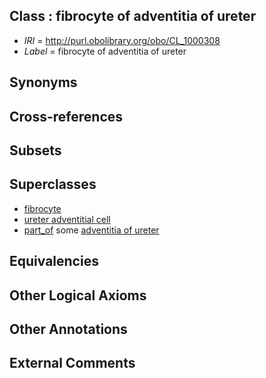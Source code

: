 
## Class : fibrocyte of adventitia of ureter

 * *IRI* = http://purl.obolibrary.org/obo/CL_1000308
 * *Label* = fibrocyte of adventitia of ureter

## Synonyms


## Cross-references


## Subsets


## Superclasses

 * [fibrocyte](../../CL/35/CL_0000135.md)
 * [ureter adventitial cell](../../CL/08/CL_1000708.md)
 * [part_of](../../BFO/50/BFO_0000050.md) some [adventitia of ureter](../../UBERON/52/UBERON_0001252.md)

## Equivalencies


## Other Logical Axioms


## Other Annotations


## External Comments

